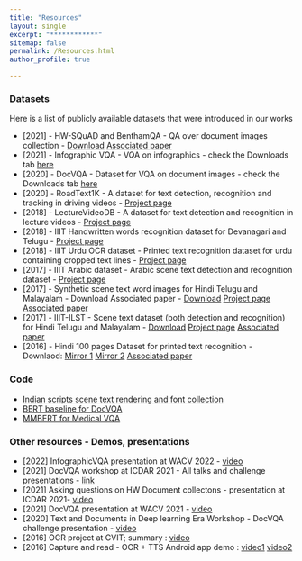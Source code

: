 ```yaml
---
title: "Resources"
layout: single
excerpt: "************"
sitemap: false
permalink: /Resources.html
author_profile: true

---
```




### Datasets

Here is a list of publicly available datasets that were introduced in  our works

- [2021] - HW-SQuAD and BenthamQA - QA over document images collection - [Download][14]  [Associated paper][15]
- [2021] - Infographic VQA - VQA on infographics - check the Downloads tab [here][13]
- [2020] - DocVQA - Dataset for VQA on document images - check the Downloads tab [here][13]
- [2020] - RoadText1K - A dataset for text detection, recognition and tracking in driving videos - [Project page][12]
- [2018] - LectureVideoDB - A dataset for text detection and recognition in lecture videos -  [Project page][11]
- [2018] - IIIT Handwritten words recognition dataset for Devanagari and Telugu - [Project page][10]
- [2018] - IIIT Urdu OCR dataset - Printed text recognition dataset for urdu containing cropped text lines - [Project page][9]
- [2017] -  IIIT  Arabic dataset - Arabic scene text detection and recognition dataset - [Project page][8]
- [2017] - Synthetic scene text word images for Hindi Telugu and Malayalam - Download  Associated paper - [Download][7]  [Project page][5] [Associated paper][6]
- [2017] - IIIT-ILST - Scene text dataset (both detection and recognition) for Hindi Telugu and Malayalam - [Download][4] [Project page][5] [Associated paper][6]
- [2016] - Hindi 100 pages Dataset for printed text recognition - Downlaod: [Mirror 1][1] [Mirror 2][2]  [Associated paper][3]




### Code

- [Indian scripts scene text rendering and font collection][16]
- [BERT baseline for DocVQA][17]
- [MMBERT  for Medical VQA][18]


### Other resources - Demos, presentations

- [2022] InfographicVQA presentation at WACV 2022 - [video][26]
- [2021] DocVQA workshop at ICDAR 2021 - All talks and challenge presentations - [link][25]
- [2021] Asking questions on HW Document collectons - presentation at ICDAR 2021- [video][24]
- [2021] DocVQA presentation at WACV 2021 - [video][23]
- [2020] Text and Documents in Deep learning Era Workshop - DocVQA challenge presentation - [video][22]
- [2016] OCR project at CVIT;  summary  : [video][21]
- [2016] Capture and read - OCR + TTS Android app demo : [video1][19] [video2][20]

[1]: http://ocr.iiit.ac.in/Hindi100.html
[2]: https://iiitaphyd-my.sharepoint.com/:u:/g/personal/minesh_mathew_research_iiit_ac_in/EVGje_elmH5EnGqhIT8Pn7sBwr9IxqVvID6c6VFlHzKV6Q?e=LCzAcH
[3]: https://ieeexplore.ieee.org/document/7490115
[4]: https://iiitaphyd-my.sharepoint.com/:f:/g/personal/minesh_mathew_research_iiit_ac_in/EtLvCozBgaBIoqglF4M-lHABMgNcCDW9rJYKKWpeSQEElQ?e=zToXZP
[5]: http://cvit.iiit.ac.in/research/projects/cvit-projects/iiit-ilst
[6]: https://ieeexplore.ieee.org/abstract/document/8270315/
[7]: https://iiitaphyd-my.sharepoint.com/:f:/g/personal/minesh_mathew_research_iiit_ac_in/Eg4jMOKniTJBiZuIKWH9pmsBBoVdTIVxGjIshHdyEgw0gQ
[8]: http://cvit.iiit.ac.in/research/projects/cvit-projects/arabic-text-recognition
[9]: http://cvit.iiit.ac.in/research/projects/cvit-projects/iiit-urdu-ocr
[10]: http://cvit.iiit.ac.in/research/projects/cvit-projects/indic-hw-data
[11]: http://cvit.iiit.ac.in/research/projects/cvit-projects/lecturevideodb
[12]: http://cvit.iiit.ac.in/research/projects/cvit-projects/roadtext-1k
[13]: https://rrc.cvc.uab.es/?ch=17
[14]: https://iiitaphyd-my.sharepoint.com/:f:/g/personal/minesh_mathew_research_iiit_ac_in/EjSq7ddz_NJOm0VyEeVZwN4B94o919UBeYmYj1KedBLOEA?e=nkrYKg
[15]: https://link.springer.com/article/10.1007/s10032-021-00383-3
[16]: https://github.com/mineshmathew/IndicSceneTextRendering
[17]: https://github.com/mineshmathew/DocVQA
[18]: https://github.com/VirajBagal/MMBERT
[19]: https://youtu.be/iW2S4sgxqRk
[20]: https://youtu.be/hjckqjwtcqw
[21]: https://youtu.be/4OIL3Ec3zqU
[22]: mineshmathew.github.io
[23]: https://youtu.be/0WBZEemd1q4
[24]: mineshmathew.github.io
[25]: https://sites.google.com/view/docvqaworkshop2021/program
[26]: mineshmathew.github.io
